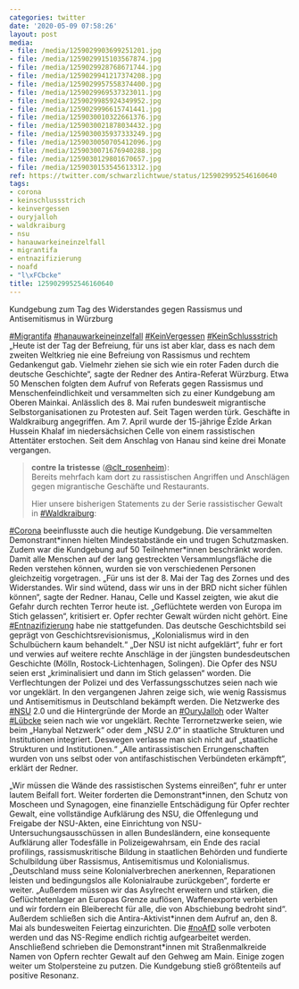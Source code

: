 ```yaml
---
categories: twitter
date: '2020-05-09 07:58:26'
layout: post
media:
- file: /media/1259029903699251201.jpg
- file: /media/1259029915103567874.jpg
- file: /media/1259029928768671744.jpg
- file: /media/1259029941217374208.jpg
- file: /media/1259029957558374400.jpg
- file: /media/1259029969537323011.jpg
- file: /media/1259029985924349952.jpg
- file: /media/1259029996615741441.jpg
- file: /media/1259030010322661376.jpg
- file: /media/1259030021878034432.jpg
- file: /media/1259030035937333249.jpg
- file: /media/1259030050705412096.jpg
- file: /media/1259030071676940288.jpg
- file: /media/1259030129801670657.jpg
- file: /media/1259030153545613312.jpg
ref: https://twitter.com/schwarzlichtwue/status/1259029952546160640
tags:
- corona
- keinschlussstrich
- keinvergessen
- ouryjalloh
- waldkraiburg
- nsu
- hanauwarkeineinzelfall
- migrantifa
- entnazifizierung
- noafd
- "l\xFCbcke"
title: 1259029952546160640
---
```

Kundgebung zum Tag des Widerstandes gegen Rassismus und Antisemitismus in Würzburg



[#Migrantifa](/t/migrantifa) [#hanauwarkeineinzelfall](/t/hanauwarkeineinzelfall) [#KeinVergessen](/t/keinvergessen) [#KeinSchlussstrich](/t/keinschlussstrich) 
„Heute ist der Tag der Befreiung, für uns ist aber klar, dass es nach dem zweiten Weltkrieg nie eine Befreiung von Rassismus und rechtem Gedankengut gab. Vielmehr ziehen sie sich wie ein roter Faden durch die deutsche Geschichte“, sagte der Redner des Antira-Referat Würzburg. 
Etwa 50 Menschen folgten dem Aufruf von Referats gegen Rassismus und Menschenfeindlichkeit und versammelten sich zu einer Kundgebung am Oberen Mainkai. Anlässlich des 8. Mai rufen bundesweit migrantische Selbstorganisationen zu Protesten auf. 
Seit Tagen werden türk. Geschäfte in Waldkraiburg angegriffen. Am 7. April wurde der 15-jährige Êzîde Arkan Hussein Khalaf im niedersächsichen Celle von einem rassistischen Attentäter erstochen. Seit dem Anschlag von Hanau sind keine drei Monate vergangen.

 
> <b>contre la tristesse</b> ([@clt_rosenheim](https://twitter.com/clt_rosenheim)):  
>Bereits mehrfach kam dort zu rassistischen Angriffen und Anschlägen gegen migrantische Geschäfte und Restaurants.   
>  
>  
>  
>Hier unsere bisherigen Statements zu der Serie rassistischer Gewalt in [#Waldkraiburg](/t/waldkraiburg):  
>  
>  
>  
>  
>  
>  
>  
>   


[#Corona](/t/corona) beeinflusste auch die heutige Kundgebung. Die versammelten Demonstrant\*innen hielten Mindestabstände ein und trugen Schutzmasken. Zudem war die Kundgebung auf 50 Teilnehmer\*innen beschränkt worden.
Damit alle Menschen auf der lang gestreckten Versammlungsfläche die Reden verstehen können, wurden sie von verschiedenen Personen gleichzeitig vorgetragen.
„Für uns ist der 8. Mai der Tag des Zornes und des Widerstandes. Wir sind wütend, dass wir uns in der BRD nicht sicher fühlen können“, sagte der Redner. Hanau, Celle und Kassel zeigten, wie akut die Gefahr durch rechten Terror heute ist.
„Geflüchtete werden von Europa im Stich gelassen“, kritisiert er. Opfer rechter Gewalt würden nicht gehört. Eine [#Entnazifizierung](/t/entnazifizierung) habe nie stattgefunden. Das deutsche Geschichtsbild sei geprägt von Geschichtsrevisionismus, „Kolonialismus wird in den Schulbüchern kaum behandelt.“
„Der NSU ist nicht aufgeklärt“, fuhr er fort und verwies auf weitere rechte Anschläge in der jüngsten bundesdeutschen Geschichte (Mölln, Rostock-Lichtenhagen, Solingen). Die Opfer des NSU seien erst „kriminalisiert und dann im Stich gelassen“ worden.
Die Verflechtungen der Polizei und des Verfassungsschutzes seien nach wie vor ungeklärt. In den vergangenen Jahren zeige sich, wie wenig Rassismus und Antisemitismus in Deutschland bekämpft werden.
Die Netzwerke des [#NSU](/t/nsu) 2.0 und die Hintergründe der Morde an [#OuryJalloh](/t/ouryjalloh) oder Walter [#Lübcke](/t/lübcke) seien nach wie vor ungeklärt.
Rechte Terrornetzwerke seien, wie beim „Hanybal Netzwerk“ oder dem „NSU 2.0“ in staatliche Strukturen und Institutionen integriert. Deswegen verlasse man sich nicht auf „staatliche Strukturen und Institutionen.“
„Alle antirassistischen Errungenschaften wurden von uns selbst oder von antifaschistischen Verbündeten erkämpft“, erklärt der Redner. 



„Wir müssen die Wände des rassistischen Systems einreißen“, fuhr er unter lautem Beifall fort.
Weiter forderten die Demonstrant\*innen, den Schutz von Moscheen und Synagogen, eine finanzielle Entschädigung für Opfer rechter Gewalt, eine vollständige Aufklärung des NSU, die Offenlegung und Freigabe der NSU-Akten, 
 eine Einrichtung von NSU-Untersuchungsausschüssen in allen Bundesländern, eine konsequente Aufklärung aller Todesfälle in Polizeigewahrsam, ein Ende des racial profilings, rassismuskritische Bildung in staatlichen Behörden und 
 fundierte Schulbildung über Rassismus, Antisemitismus und Kolonialismus. „Deutschland muss seine Kolonialverbrechen anerkennen, Reparationen leisten und bedingungslos alle Kolonialraube zurückgeben“, forderte er weiter.
„Außerdem müssen wir das Asylrecht erweitern und stärken, die Geflüchtetenlager an Europas Grenze auflösen, Waffenexporte verbieten und wir fordern ein Bleiberecht für alle, die von Abschiebung bedroht sind“.
Außerdem schließen sich die Antira-Aktivist\*innen dem Aufruf an, den 8. Mai als bundesweiten Feiertag einzurichten. Die [#noAfD](/t/noafd) solle verboten werden und das NS-Regime endlich richtig aufgearbeitet werden.
Anschließend schrieben die Demonstrant\*innen mit Straßenmalkreide Namen von Opfern rechter Gewalt auf den Gehweg am Main. Einige zogen weiter um Stolpersteine zu putzen. Die Kundgebung stieß größtenteils auf positive Resonanz.